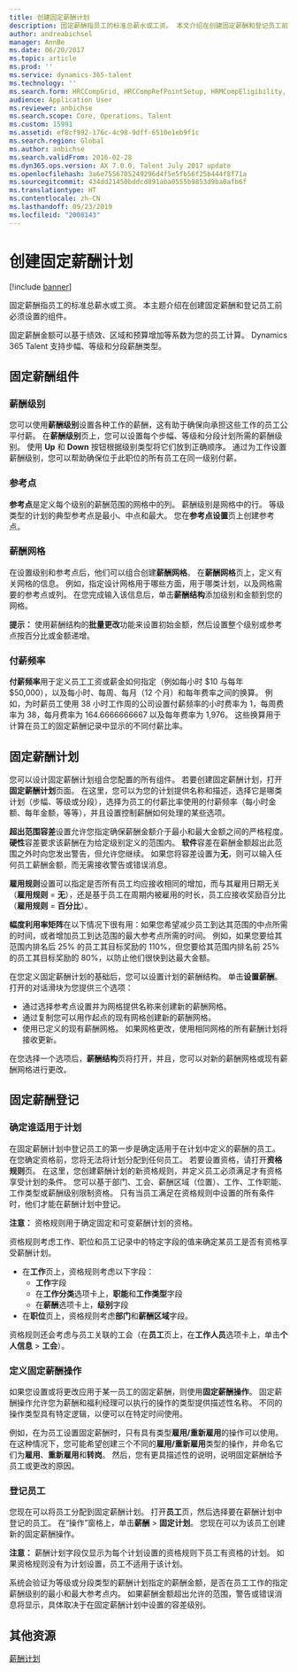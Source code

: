```yaml
---
title: 创建固定薪酬计划
description: 固定薪酬指员工的标准总薪水或工资。 本文介绍在创建固定薪酬和登记员工前必须设置的组件。
author: andreabichsel
manager: AnnBe
ms.date: 06/20/2017
ms.topic: article
ms.prod: ''
ms.service: dynamics-365-talent
ms.technology: ''
ms.search.form: HRCCompGrid, HRCCompRefPointSetup, HRMCompEligibility, HRMCompEvent, HRMFixedCompPlanTable
audience: Application User
ms.reviewer: anbichse
ms.search.scope: Core, Operations, Talent
ms.custom: 15991
ms.assetid: ef8cf992-176c-4c98-9dff-6510e1eb9f1c
ms.search.region: Global
ms.author: anbichse
ms.search.validFrom: 2016-02-28
ms.dyn365.ops.version: AX 7.0.0, Talent July 2017 update
ms.openlocfilehash: 3a6e7556705249296d4f5e5fb56f25b444f8f71a
ms.sourcegitcommit: 434dd21450bddcd891aba0555b9853d9ba0afb6f
ms.translationtype: HT
ms.contentlocale: zh-CN
ms.lasthandoff: 09/23/2019
ms.locfileid: "2008143"
---
```

# <a name="create-fixed-compensation-plans"></a>创建固定薪酬计划

[!include [banner](includes/banner.md)]

固定薪酬指员工的标准总薪水或工资。 本主题介绍在创建固定薪酬和登记员工前必须设置的组件。

固定薪酬金额可以基于绩效、区域和预算增加等系数为您的员工计算。 Dynamics 365 Talent 支持步幅、等级和分段薪酬类型。

## <a name="fixed-compensation-components"></a>固定薪酬组件
### <a name="compensation-levels"></a>薪酬级别

您可以使用**薪酬级别**设置各种工作的薪酬，这有助于确保向承担这些工作的员工公平付薪。 在**薪酬级别**页上，您可以设置每个步幅、等级和分段计划所需的薪酬级别。 使用 **Up** 和 **Down** 按钮根据级别类型将它们放到正确顺序。 通过为工作设置薪酬级别，您可以帮助确保位于此职位的所有员工在同一级别付薪。

### <a name="reference-points"></a>参考点

**参考点**是定义每个级别的薪酬范围的网格中的列。 薪酬级别是网格中的行。 等级类型的计划的典型参考点是最小、中点和最大。 您在**参考点设置**页上创建参考点。

### <a name="compensation-grids"></a>薪酬网格

在设置级别和参考点后，他们可以组合创建**薪酬网格**。 在**薪酬网格**页上，定义有关网格的信息。 例如，指定设计网格用于哪些方面，用于哪类计划，以及网格需要的参考点或列。 在您完成输入该信息后，单击**薪酬结构**添加级别和金额到您的网格。 

**提示：** 使用薪酬结构的**批量更改**功能来设置初始金额，然后设置整个级别或参考点按百分比或金额递增。

### <a name="pay-frequencies"></a>付薪频率

**付薪频率**用于定义员工工资或薪金如何指定（例如每小时 $10 与每年 $50,000），以及每小时、每周、每月（12 个月）和每年费率之间的换算。 例如，为时薪员工使用 38 小时工作周的公司设置付薪频率的小时费率为 1，每周费率为 38，每月费率为 164.6666666667 以及每年费率为 1,976。 这些换算用于计算在员工的固定薪酬记录中显示的不同付薪比率。

## <a name="fixed-compensation-plans"></a>固定薪酬计划
您可以设计固定薪酬计划组合您配置的所有组件。 若要创建固定薪酬计划，打开**固定薪酬计划**页面。 在这里，您可以为您的计划提供名称和描述，选择它是哪类计划（步幅、等级或分段），选择为员工的付薪比率使用的付薪频率（每小时金额、每年金额，等等），并且设置控制薪酬如何处理的某些选项。 

**超出范围容差**设置允许您指定确保薪酬金额介于最小和最大金额之间的严格程度。 **硬性**容差要求该薪酬在为给定级别定义的范围内。 **软件**容差在薪酬金额超出此范围之外时向您发出警告，但允许您继续。 如果您将容差设置为**无**，则可以输入任何员工薪酬金额，而无需接收警告或错误消息。 

**雇用规则**设置可以指定是否所有员工均应接收相同的增加，而与其雇用日期无关（**雇用规则**  =  **无**），还是基于员工在周期内被雇用的时长，员工应接收奖励百分比（**雇用规则**  =  **百分比**）。 

**幅度利用率矩阵**在以下情况下很有用：如果您希望减少员工到达其范围的中点所需的时间，或者增加员工到达范围的最大参考点所需的时间。 例如，如果您要给其范围内排名后 25% 的员工其目标奖励的 110%，但您要给其范围内排名前 25% 的员工其目标奖励的 80%，以防止他们很快到达最大金额。 

在您定义固定薪酬计划的基础后，您可以设置计划的薪酬结构。 单击**设置薪酬**。 打开的对话滑块为您提供三个选项：

-   通过选择参考点设置并为网格提供名称来创建新的薪酬网格。
-   通过复制您可以用作起点的现有网格创建新的薪酬网格。
-   使用已定义的现有薪酬网格。 如果网格更改，使用相同网格的所有薪酬计划将接收更新。

在您选择一个选项后，**薪酬结构**页将打开，并且，您可以对新的薪酬网格或现有薪酬网格进行更改。

## <a name="fixed-compensation-enrollment"></a>固定薪酬登记
### <a name="determine-who-is-eligible-for-the-plan"></a>确定谁适用于计划

在固定薪酬计划中登记员工的第一步是确定适用于在计划中定义的薪酬的员工。 在您确定资格前，您将无法将计划分配到任何员工。 若要设置资格，请打开**资格规则**页。 在这里，您创建薪酬计划的新资格规则，并定义员工必须满足才有资格享受计划的条件。 您可以基于部门、工会、薪酬区域（位置）、工作、工作职能、工作类型或薪酬级别限制资格。 只有当员工满足在资格规则中设置的所有条件时，他们才能在薪酬计划中登记。 

**注意：** 资格规则用于确定固定和可变薪酬计划的资格。 

资格规则考虑工作、职位和员工记录中的特定字段的值来确定某员工是否有资格享受薪酬计划。

-   在**工作**页上，资格规则考虑以下字段：
    -   **工作**字段
    -   在**工作分类**选项卡上，**职能**和**工作类型**字段
    -   在**薪酬**选项卡上，**级别**字段
-   在**职位**页上，资格规则考虑**部门**和**薪酬区域**字段。

资格规则还会考虑与员工关联的工会（在**员工**页上，在**工作人员**选项卡上，单击**个人信息** &gt; **工会**）。

### <a name="define-fixed-compensation-actions"></a>定义固定薪酬操作

如果您设置或将更改应用于某一员工的固定薪酬，则使用**固定薪酬操作**。 固定薪酬操作允许您为薪酬和福利经理可以执行的操作的类型提供描述性名称。 不同的操作类型具有特定逻辑，以便可以在特定时间使用。 

例如，在为员工设置固定薪酬时，只有具有类型**雇用/重新雇用**的操作可以使用。 在这种情况下，您可能希望创建三个不同的**雇用/重新雇用**类型的操作，并命名它们为**雇用**、**重新雇用**和**转岗**。 然后，您有更具描述性的说明，说明固定薪酬给予员工或更改的原因。

### <a name="enroll-the-employee"></a>登记员工

您现在可以将员工分配到固定薪酬计划。 打开**员工**页，然后选择要在薪酬计划中登记的员工。 在“操作”窗格上，单击**薪酬** &gt; **固定计划**。 您现在可以为该员工创建新的固定薪酬操作。 

**注意：** 薪酬计划字段仅显示为每个计划设置的资格规则下员工有资格的计划。 如果资格规则没有为计划设置，员工不适用于该计划。 

系统会验证为等级或分段类型的薪酬计划指定的薪酬金额，是否在员工工作的指定薪酬级别的最小和最大参考点内。 如果薪酬金额超出允许的范围，警告或错误消息将显示，具体取决于在固定薪酬计划中设置的容差级别。

<a name="additional-resources"></a>其他资源
--------

[薪酬计划](compensation-plans.md)



